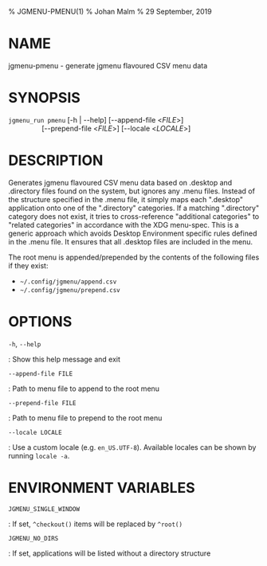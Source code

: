 % JGMENU-PMENU(1)
% Johan Malm
% 29 September, 2019

# NAME

jgmenu-pmenu - generate jgmenu flavoured CSV menu data

# SYNOPSIS

`jgmenu_run pmenu` \[-h | --help] \[--append-file <*FILE*>]  
                 \[--prepend-file <*FILE*>] \[--locale <*LOCALE*>]  

# DESCRIPTION

Generates jgmenu flavoured CSV menu data based on .desktop and .directory files
found on the system, but ignores any .menu files.  Instead of the structure
specified in the .menu file, it simply maps each ".desktop" application onto
one of the ".directory" categories.  If a matching ".directory" category does
not exist, it tries to cross-reference "additional categories" to "related
categories" in accordance with the XDG menu-spec. This is a generic approach
which avoids Desktop Environment specific rules defined in the .menu file.  It
ensures that all .desktop files are included in the menu.

The root menu is appended/prepended by the contents of the following
files if they exist:

- `~/.config/jgmenu/append.csv`
- `~/.config/jgmenu/prepend.csv`

# OPTIONS

`-h`, `--help`

:   Show this help message and exit

`--append-file FILE`

:   Path to menu file to append to the root menu

`--prepend-file FILE`

:   Path to menu file to prepend to the root menu

`--locale LOCALE`

:   Use a custom locale (e.g. `en_US.UTF-8`). Available locales can be shown
    by running `locale -a`.

# ENVIRONMENT VARIABLES  

`JGMENU_SINGLE_WINDOW`

:   If set, `^checkout()` items will be replaced by `^root()`

`JGMENU_NO_DIRS`

:   If set, applications will be listed without a directory structure

